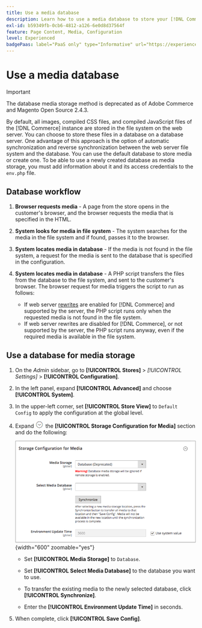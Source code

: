 ```yaml
---
title: Use a media database
description: Learn how to use a media database to store your [!DNL Commerce] media files.
exl-id: b59349fb-0cb6-4812-a126-6e0d8d37564f
feature: Page Content, Media, Configuration
level: Experienced
badgePaas: label="PaaS only" type="Informative" url="https://experienceleague.adobe.com/en/docs/commerce/user-guides/product-solutions" tooltip="Applies to Adobe Commerce on Cloud projects (Adobe-managed PaaS infrastructure) and on-premises projects only."
---
```

# Use a media database

>[!IMPORTANT]
>
>The database media storage method is deprecated as of Adobe Commerce and Magento Open Source 2.4.3.

By default, all images, compiled CSS files, and compiled JavaScript files of the [!DNL Commerce] instance are stored in the file system on the web server. You can choose to store these files in a database on a database server. One advantage of this approach is the option of automatic synchronization and reverse synchronization between the web server file system and the database. You can use the default database to store media or create one. To be able to use a newly created database as media storage, you must add information about it and its access credentials to the `env.php` file.

## Database workflow

1. **Browser requests media** - A page from the store opens in the customer's browser, and the browser requests the media that is specified in the HTML.

1. **System looks for media in file system** - The system searches for the media in the file system and if found, passes it to the browser.

1. **System locates media in database** - If the media is not found in the file system, a request for the media is sent to the database that is specified in the configuration.

1. **System locates media in database** - A PHP script transfers the files from the database to the file system, and sent to the customer's browser. The browser request for media triggers the script to run as follows:

    - If web server [rewrites](../merchandising-promotions/url-rewrite.md) are enabled for [!DNL Commerce] and supported by the server, the PHP script runs only when the requested media is not found in the file system.
    - If web server rewrites are disabled for [!DNL Commerce], or not supported by the server, the PHP script runs anyway, even if the required media is available in the file system.

## Use a database for media storage

1. On the _Admin_ sidebar, go to **[!UICONTROL Stores]** > _[!UICONTROL Settings]_ > **[!UICONTROL Configuration]**.

1. In the left panel, expand **[!UICONTROL Advanced]** and choose **[!UICONTROL System]**.

1. In the upper-left corner, set **[!UICONTROL Store View]** to `Default Config` to apply the configuration at the global level.

1. Expand ![Expansion selector](../assets/icon-display-expand.png) the **[!UICONTROL Storage Configuration for Media]** section and do the following:

    ![Advanced configuration - storage configuration for media](./assets/database-storage-deprecated.png){width="600" zoomable="yes"}

    - Set **[!UICONTROL Media Storage]** to `Database`.

    - Set **[!UICONTROL Select Media Database]** to the database you want to use.

    - To transfer the existing media to the newly selected database, click **[!UICONTROL Synchronize]**.

    - Enter the **[!UICONTROL Environment Update Time]** in seconds.

1. When complete, click **[!UICONTROL Save Config]**.
